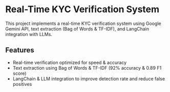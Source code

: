 # Real-Time KYC Verification System

This project implements a real-time KYC verification system using Google Gemini API, text extraction (Bag of Words & TF-IDF), and LangChain integration with LLMs.

## Features
- Real-time verification optimized for speed & accuracy
- Text extraction using Bag of Words & TF-IDF (92% accuracy & 0.89 F1 score)
- LangChain & LLM integration to improve detection rate and reduce false positives
